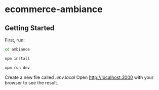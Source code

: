 # ecommerce-ambiance

## Getting Started

First, run:

```bash
cd ambiance
```
```bash
npm install
```
```bash
npm run dev
```
Create a new file called <i>.env.local</i>
Open [http://localhost:3000](http://localhost:3000) with your browser to see the result.


